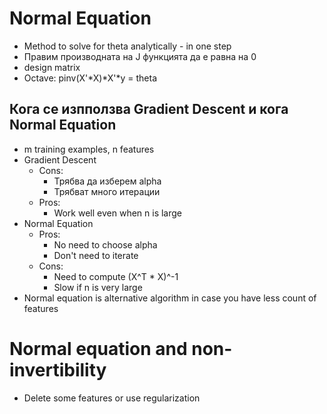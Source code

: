 # Normal Equation
- Method to solve for theta analytically - in one step
- Правим производната на J функцията да е равна на 0
- design matrix
- Octave: pinv(X'*X)*X'*y = theta
## Кога се изпползва Gradient Descent и кога Normal Equation
- m training examples, n features
- Gradient Descent
    - Cons:
       - Трябва да изберем alpha
       - Трябват много итерации
    - Pros:
        - Work well even when n is large
- Normal Equation
    - Pros: 
        - No need to choose alpha
        - Don't need to iterate
    - Cons:
        - Need to compute (X^T * X)^-1
        - Slow if n is very large
- Normal equation is alternative algorithm in case you have less count of features

# Normal equation and non-invertibility
- Delete some features or use regularization
